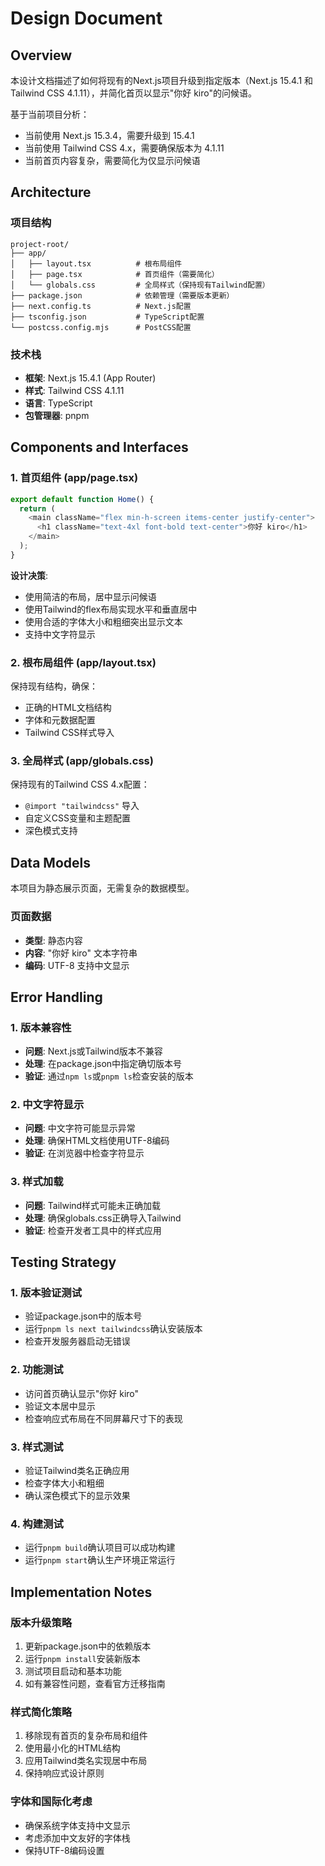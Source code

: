 # Design Document

## Overview

本设计文档描述了如何将现有的Next.js项目升级到指定版本（Next.js 15.4.1 和 Tailwind CSS 4.1.11），并简化首页以显示"你好 kiro"的问候语。

基于当前项目分析：
- 当前使用 Next.js 15.3.4，需要升级到 15.4.1
- 当前使用 Tailwind CSS 4.x，需要确保版本为 4.1.11
- 当前首页内容复杂，需要简化为仅显示问候语

## Architecture

### 项目结构
```
project-root/
├── app/
│   ├── layout.tsx          # 根布局组件
│   ├── page.tsx            # 首页组件（需要简化）
│   └── globals.css         # 全局样式（保持现有Tailwind配置）
├── package.json            # 依赖管理（需要版本更新）
├── next.config.ts          # Next.js配置
├── tsconfig.json           # TypeScript配置
└── postcss.config.mjs      # PostCSS配置
```

### 技术栈
- **框架**: Next.js 15.4.1 (App Router)
- **样式**: Tailwind CSS 4.1.11
- **语言**: TypeScript
- **包管理器**: pnpm

## Components and Interfaces

### 1. 首页组件 (app/page.tsx)
```typescript
export default function Home() {
  return (
    <main className="flex min-h-screen items-center justify-center">
      <h1 className="text-4xl font-bold text-center">你好 kiro</h1>
    </main>
  );
}
```

**设计决策**:
- 使用简洁的布局，居中显示问候语
- 使用Tailwind的flex布局实现水平和垂直居中
- 使用合适的字体大小和粗细突出显示文本
- 支持中文字符显示

### 2. 根布局组件 (app/layout.tsx)
保持现有结构，确保：
- 正确的HTML文档结构
- 字体和元数据配置
- Tailwind CSS样式导入

### 3. 全局样式 (app/globals.css)
保持现有的Tailwind CSS 4.x配置：
- `@import "tailwindcss"` 导入
- 自定义CSS变量和主题配置
- 深色模式支持

## Data Models

本项目为静态展示页面，无需复杂的数据模型。

### 页面数据
- **类型**: 静态内容
- **内容**: "你好 kiro" 文本字符串
- **编码**: UTF-8 支持中文显示

## Error Handling

### 1. 版本兼容性
- **问题**: Next.js或Tailwind版本不兼容
- **处理**: 在package.json中指定确切版本号
- **验证**: 通过`npm ls`或`pnpm ls`检查安装的版本

### 2. 中文字符显示
- **问题**: 中文字符可能显示异常
- **处理**: 确保HTML文档使用UTF-8编码
- **验证**: 在浏览器中检查字符显示

### 3. 样式加载
- **问题**: Tailwind样式可能未正确加载
- **处理**: 确保globals.css正确导入Tailwind
- **验证**: 检查开发者工具中的样式应用

## Testing Strategy

### 1. 版本验证测试
- 验证package.json中的版本号
- 运行`pnpm ls next tailwindcss`确认安装版本
- 检查开发服务器启动无错误

### 2. 功能测试
- 访问首页确认显示"你好 kiro"
- 验证文本居中显示
- 检查响应式布局在不同屏幕尺寸下的表现

### 3. 样式测试
- 验证Tailwind类名正确应用
- 检查字体大小和粗细
- 确认深色模式下的显示效果

### 4. 构建测试
- 运行`pnpm build`确认项目可以成功构建
- 运行`pnpm start`确认生产环境正常运行

## Implementation Notes

### 版本升级策略
1. 更新package.json中的依赖版本
2. 运行`pnpm install`安装新版本
3. 测试项目启动和基本功能
4. 如有兼容性问题，查看官方迁移指南

### 样式简化策略
1. 移除现有首页的复杂布局和组件
2. 使用最小化的HTML结构
3. 应用Tailwind类名实现居中布局
4. 保持响应式设计原则

### 字体和国际化考虑
- 确保系统字体支持中文显示
- 考虑添加中文友好的字体栈
- 保持UTF-8编码设置
